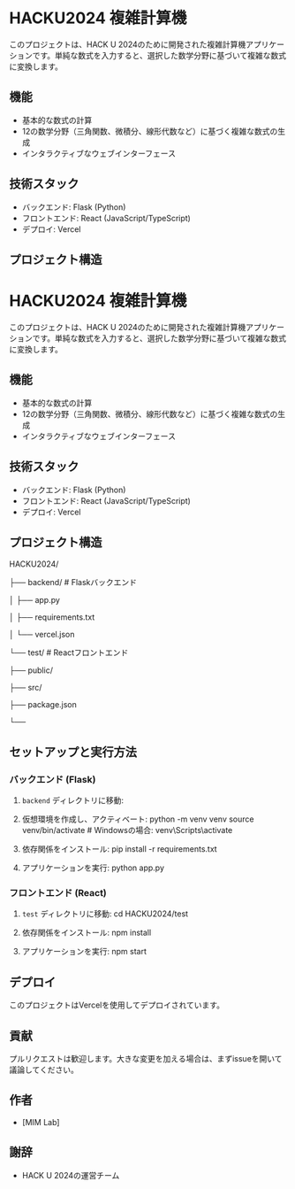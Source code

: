 # HACKU2024 複雑計算機

このプロジェクトは、HACK U 2024のために開発された複雑計算機アプリケーションです。単純な数式を入力すると、選択した数学分野に基づいて複雑な数式に変換します。

## 機能

- 基本的な数式の計算
- 12の数学分野（三角関数、微積分、線形代数など）に基づく複雑な数式の生成
- インタラクティブなウェブインターフェース

## 技術スタック

- バックエンド: Flask (Python)
- フロントエンド: React (JavaScript/TypeScript)
- デプロイ: Vercel

## プロジェクト構造
# HACKU2024 複雑計算機

このプロジェクトは、HACK U 2024のために開発された複雑計算機アプリケーションです。単純な数式を入力すると、選択した数学分野に基づいて複雑な数式に変換します。

## 機能

- 基本的な数式の計算
- 12の数学分野（三角関数、微積分、線形代数など）に基づく複雑な数式の生成
- インタラクティブなウェブインターフェース

## 技術スタック

- バックエンド: Flask (Python)
- フロントエンド: React (JavaScript/TypeScript)
- デプロイ: Vercel

## プロジェクト構造
HACKU2024/

├── backend/           # Flaskバックエンド

│   ├── app.py

│   ├── requirements.txt

│   └── vercel.json

└── test/              # Reactフロントエンド

├── public/

├── src/

├── package.json

└── 

## セットアップと実行方法

### バックエンド (Flask)

1. `backend` ディレクトリに移動:

2. 仮想環境を作成し、アクティベート:
python -m venv venv
source venv/bin/activate  # Windowsの場合: venv\Scripts\activate

3. 依存関係をインストール:
pip install -r requirements.txt

4. アプリケーションを実行:
python app.py

### フロントエンド (React)

1. `test` ディレクトリに移動:
cd HACKU2024/test

2. 依存関係をインストール:
npm install

3. アプリケーションを実行:
npm start


## デプロイ

このプロジェクトはVercelを使用してデプロイされています。


## 貢献

プルリクエストは歓迎します。大きな変更を加える場合は、まずissueを開いて議論してください。


## 作者

- [MIM Lab]

## 謝辞

- HACK U 2024の運営チーム
